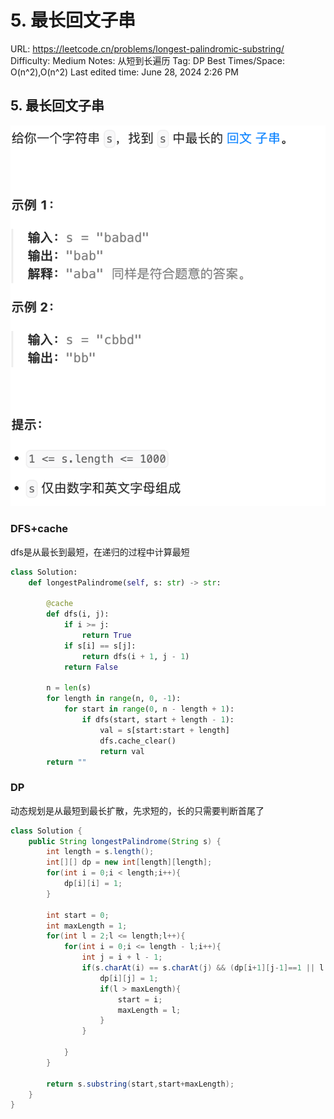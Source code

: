 # 5. 最长回文子串

URL: https://leetcode.cn/problems/longest-palindromic-substring/
Difficulty: Medium
Notes: 从短到长遍历
Tag: DP
Best Times/Space: O(n^2),O(n^2)
Last edited time: June 28, 2024 2:26 PM

## 5. 最长回文子串

![Untitled](image/5%20%E6%9C%80%E9%95%BF%E5%9B%9E%E6%96%87%E5%AD%90%E4%B8%B2/Untitled.png)

### DFS+cache

dfs是从最长到最短，在递归的过程中计算最短

```python
class Solution:
    def longestPalindrome(self, s: str) -> str:
        
        @cache
        def dfs(i, j):
            if i >= j:
                return True
            if s[i] == s[j]:
                return dfs(i + 1, j - 1)
            return False

        n = len(s)
        for length in range(n, 0, -1):
            for start in range(0, n - length + 1):
                if dfs(start, start + length - 1):
                    val = s[start:start + length]
                    dfs.cache_clear()
                    return val
        return ""
```

### DP

动态规划是从最短到最长扩散，先求短的，长的只需要判断首尾了

```java
class Solution {
    public String longestPalindrome(String s) {
        int length = s.length();
        int[][] dp = new int[length][length];
        for(int i = 0;i < length;i++){
            dp[i][i] = 1;
        }

        int start = 0;
        int maxLength = 1;
        for(int l = 2;l <= length;l++){
            for(int i = 0;i <= length - l;i++){
                int j = i + l - 1;
                if(s.charAt(i) == s.charAt(j) && (dp[i+1][j-1]==1 || l <=2 )){
                    dp[i][j] = 1;
                    if(l > maxLength){
                        start = i;
                        maxLength = l;
                    }
                }

            }
        }

        return s.substring(start,start+maxLength);
    }
}
```